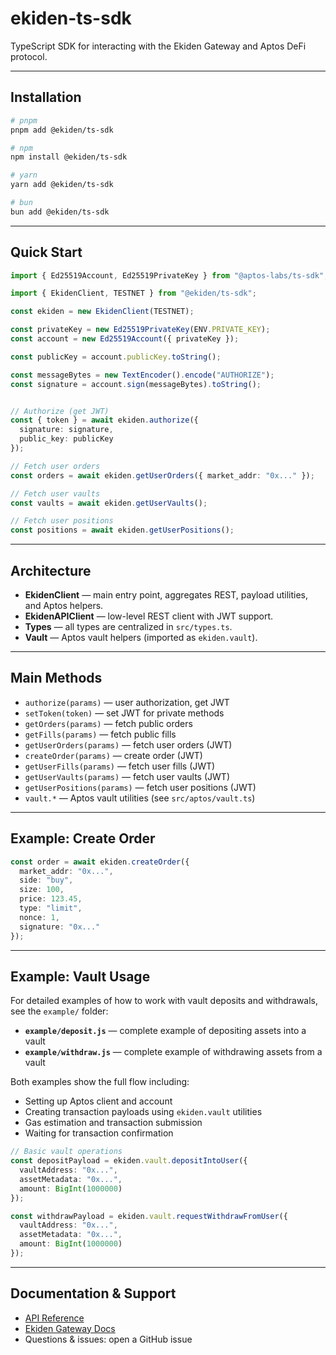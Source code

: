 # ekiden-ts-sdk

TypeScript SDK for interacting with the Ekiden Gateway and Aptos DeFi protocol.

---

## Installation

```sh
# pnpm
pnpm add @ekiden/ts-sdk

# npm
npm install @ekiden/ts-sdk

# yarn
yarn add @ekiden/ts-sdk

# bun
bun add @ekiden/ts-sdk
```

---

## Quick Start

```ts
import { Ed25519Account, Ed25519PrivateKey } from "@aptos-labs/ts-sdk";

import { EkidenClient, TESTNET } from "@ekiden/ts-sdk";

const ekiden = new EkidenClient(TESTNET);

const privateKey = new Ed25519PrivateKey(ENV.PRIVATE_KEY);
const account = new Ed25519Account({ privateKey });

const publicKey = account.publicKey.toString();

const messageBytes = new TextEncoder().encode("AUTHORIZE");
const signature = account.sign(messageBytes).toString();


// Authorize (get JWT)
const { token } = await ekiden.authorize({
  signature: signature,
  public_key: publicKey
});

// Fetch user orders
const orders = await ekiden.getUserOrders({ market_addr: "0x..." });

// Fetch user vaults
const vaults = await ekiden.getUserVaults();

// Fetch user positions
const positions = await ekiden.getUserPositions();
```

---

## Architecture

- **EkidenClient** — main entry point, aggregates REST, payload utilities, and Aptos helpers.
- **EkidenAPIClient** — low-level REST client with JWT support.
- **Types** — all types are centralized in `src/types.ts`.
- **Vault** — Aptos vault helpers (imported as `ekiden.vault`).

---

## Main Methods

- `authorize(params)` — user authorization, get JWT
- `setToken(token)` — set JWT for private methods
- `getOrders(params)` — fetch public orders
- `getFills(params)` — fetch public fills
- `getUserOrders(params)` — fetch user orders (JWT)
- `createOrder(params)` — create order (JWT)
- `getUserFills(params)` — fetch user fills (JWT)
- `getUserVaults(params)` — fetch user vaults (JWT)
- `getUserPositions(params)` — fetch user positions (JWT)
- `vault.*` — Aptos vault utilities (see `src/aptos/vault.ts`)

---

## Example: Create Order

```ts
const order = await ekiden.createOrder({
  market_addr: "0x...",
  side: "buy",
  size: 100,
  price: 123.45,
  type: "limit",
  nonce: 1,
  signature: "0x..."
});
```

---

## Example: Vault Usage

For detailed examples of how to work with vault deposits and withdrawals, see the `example/` folder:

- **`example/deposit.js`** — complete example of depositing assets into a vault
- **`example/withdraw.js`** — complete example of withdrawing assets from a vault

Both examples show the full flow including:
- Setting up Aptos client and account
- Creating transaction payloads using `ekiden.vault` utilities
- Gas estimation and transaction submission
- Waiting for transaction confirmation

```ts
// Basic vault operations
const depositPayload = ekiden.vault.depositIntoUser({
  vaultAddress: "0x...",
  assetMetadata: "0x...",
  amount: BigInt(1000000)
});

const withdrawPayload = ekiden.vault.requestWithdrawFromUser({
  vaultAddress: "0x...",
  assetMetadata: "0x...",
  amount: BigInt(1000000)
});
```



---

## Documentation & Support

- [API Reference](https://github.com/ekidenfi/ekiden-ts-sdk)
- [Ekiden Gateway Docs](https://docs.ekiden.fi)
- Questions & issues: open a GitHub issue
